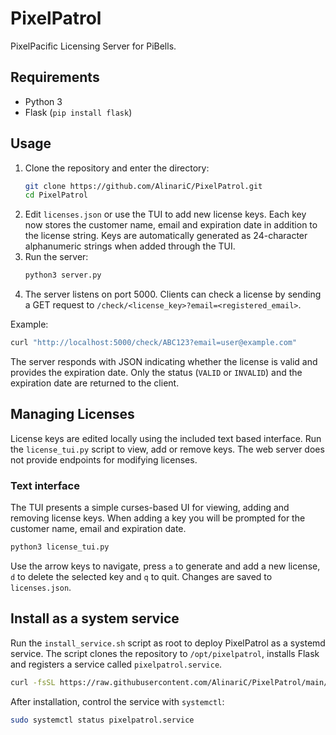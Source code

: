 # PixelPatrol

PixelPacific Licensing Server for PiBells.

## Requirements
- Python 3
- Flask (`pip install flask`)

## Usage
1. Clone the repository and enter the directory:
   ```bash
   git clone https://github.com/AlinariC/PixelPatrol.git
   cd PixelPatrol
   ```
2. Edit `licenses.json` or use the TUI to add new license keys. Each key
   now stores the customer name, email and expiration date in addition to the
   license string. Keys are automatically generated as 24-character
   alphanumeric strings when added through the TUI.
3. Run the server:
   ```bash
   python3 server.py
   ```
4. The server listens on port 5000. Clients can check a license by sending a GET request to `/check/<license_key>?email=<registered_email>`.

Example:
```bash
curl "http://localhost:5000/check/ABC123?email=user@example.com"
```

The server responds with JSON indicating whether the license is valid and
provides the expiration date. Only the status (`VALID` or `INVALID`) and the
expiration date are returned to the client.

## Managing Licenses

License keys are edited locally using the included text based interface.
Run the `license_tui.py` script to view, add or remove keys. The web server
does not provide endpoints for modifying licenses.

### Text interface

The TUI presents a simple curses-based UI for viewing, adding and removing
license keys. When adding a key you will be prompted for the customer name,
email and expiration date.

```bash
python3 license_tui.py
```

Use the arrow keys to navigate, press `a` to generate and add a new license,
`d` to delete the selected key and `q` to quit. Changes are saved to
`licenses.json`.

## Install as a system service

Run the `install_service.sh` script as root to deploy PixelPatrol as a
systemd service. The script clones the repository to `/opt/pixelpatrol`,
installs Flask and registers a service called `pixelpatrol.service`.

```bash
curl -fsSL https://raw.githubusercontent.com/AlinariC/PixelPatrol/main/install_service.sh | sudo bash
```

After installation, control the service with `systemctl`:

```bash
sudo systemctl status pixelpatrol.service
```
